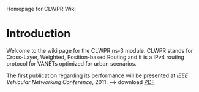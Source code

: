 Homepage for CLWPR Wiki

# Introduction #

Welcome to the wiki page for the CLWPR ns-3 module. CLWPR stands for Cross-Layer, Weighted, Position-based Routing and it is a IPv4 routing protocol for VANETs optimized for urban scenarios.

The first publication regarding its performance will be presented at _IEEE Vehicular Networking Conference_, 2011. --> download [PDF](http://info.ee.surrey.ac.uk/Personal/K.Katsaros/papers/KK_CLWPR_VNC_11.pdf)